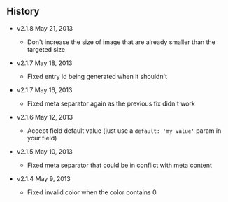 ## History

- v2.1.8 May 21, 2013
    - Don't increase the size of image that are already smaller than the targeted size

- v2.1.7 May 18, 2013
    - Fixed entry id being generated when it shouldn't

- v2.1.7 May 16, 2013
    - Fixed meta separator again as the previous fix didn't work

- v2.1.6 May 12, 2013
    - Accept field default value (just use a ``default: 'my value'`` param in your field)

- v2.1.5 May 10, 2013
    - Fixed meta separator that could be in conflict with meta content

- v2.1.4 May 9, 2013
    - Fixed invalid color when the color contains 0
